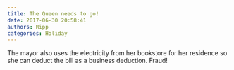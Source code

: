 ```yaml
---
title: The Queen needs to go!
date: 2017-06-30 20:58:41
authors: Ripp
categories: Holiday
---
```


 The mayor also uses the electricity from her bookstore for her residence so she can deduct the bill as a business deduction. Fraud!